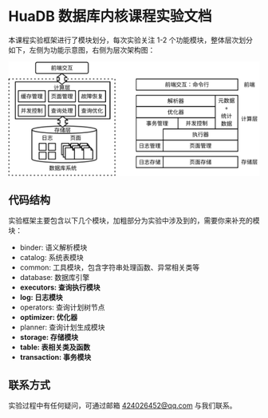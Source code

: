 # HuaDB 数据库内核课程实验文档

本课程实验框架进行了模块划分，每次实验关注 1-2 个功能模块，整体层次划分如下，左侧为功能示意图，右侧为层次架构图：

![](./pics/architecture.svg)

## 代码结构

实验框架主要包含以下几个模块，加粗部分为实验中涉及到的，需要你来补充的模块：

-   binder: 语义解析模块
-   catalog: 系统表模块
-   common: 工具模块，包含字符串处理函数、异常相关类等
-   database: 数据库引擎
-   **executors: 查询执行模块**
-   **log: 日志模块**
-   operators: 查询计划树节点
-   **optimizer: 优化器**
-   planner: 查询计划生成模块
-   **storage: 存储模块**
-   **table: 表相关类及函数**
-   **transaction: 事务模块**

## 联系方式

实验过程中有任何疑问，可通过邮箱 [424026452@qq.com](mailto:424026452@qq.com) 与我们联系。
